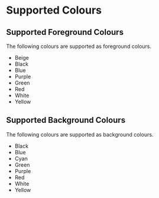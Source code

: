 # Supported Colours

## Supported Foreground Colours

The following colours are supported as foreground colours.

* Beige
* Black
* Blue
* Purple
* Green
* Red
* White
* Yellow

## Supported Background Colours

The following colours are supported as background colours.

* Black
* Blue
* Cyan
* Green
* Purple
* Red
* White
* Yellow

